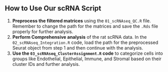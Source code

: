 

## How to Use Our scRNA Script
1. **Preprocess the filtered matrices** using the `01_scRNAseq_QC.R` file. Remember to change the path for the matrices and save the `.Rds` file properly for further analysis.
2. **Perform Comprehensive analysis** of the rat scRNA data. In the `02_scRNAseq_Integration.R` code, load the path for the preprocessed Seurat object from step 1 and then continue with the analysis.
3. **Use the `03_scRNAseq_ClusterAssignment.R` code** to categorize cells into groups like Endothelial, Epithelial, Immune, and Stromal based on their cluster IDs and further analysis.
